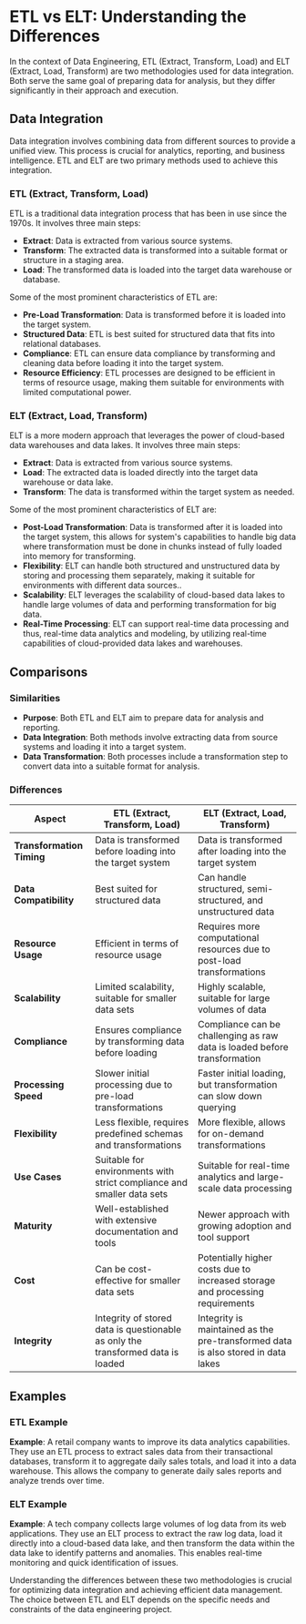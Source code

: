# ETL vs ELT: Understanding the Differences

In the context of Data Engineering, ETL (Extract, Transform, Load) and ELT (Extract, Load, Transform) are two methodologies used for data integration. Both serve the same goal of preparing data for analysis, but they differ significantly in their approach and execution.

## Data Integration

Data integration involves combining data from different sources to provide a unified view. This process is crucial for analytics, reporting, and business intelligence. ETL and ELT are two primary methods used to achieve this integration.

### ETL (Extract, Transform, Load)

ETL is a traditional data integration process that has been in use since the 1970s. It involves three main steps:

- **Extract**: Data is extracted from various source systems.
- **Transform**: The extracted data is transformed into a suitable format or structure in a staging area.
- **Load**: The transformed data is loaded into the target data warehouse or database.

Some of the most prominent characteristics of ETL are:

- **Pre-Load Transformation**: Data is transformed before it is loaded into the target system.
- **Structured Data**: ETL is best suited for structured data that fits into relational databases.
- **Compliance**: ETL can ensure data compliance by transforming and cleaning data before loading it into the target system.
- **Resource Efficiency**: ETL processes are designed to be efficient in terms of resource usage, making them suitable for environments with limited computational power.

### ELT (Extract, Load, Transform)

ELT is a more modern approach that leverages the power of cloud-based data warehouses and data lakes. It involves three main steps:

- **Extract**: Data is extracted from various source systems.
- **Load**: The extracted data is loaded directly into the target data warehouse or data lake.
- **Transform**: The data is transformed within the target system as needed.

Some of the most prominent characteristics of ELT are:

- **Post-Load Transformation**: Data is transformed after it is loaded into the target system, this allows for system's capabilities to handle big data where transformation must be done in chunks instead of fully loaded into memory for transforming.
- **Flexibility**: ELT can handle both structured and unstructured data by storing and processing them separately, making it suitable for environments with different data sources..
- **Scalability**: ELT leverages the scalability of cloud-based data lakes to handle large volumes of data and performing transformation for big data.
- **Real-Time Processing**: ELT can support real-time data processing and thus, real-time data analytics and modeling, by utilizing real-time capabilities of cloud-provided data lakes and warehouses.

## Comparisons

### Similarities

- **Purpose**: Both ETL and ELT aim to prepare data for analysis and reporting.
- **Data Integration**: Both methods involve extracting data from source systems and loading it into a target system.
- **Data Transformation**: Both processes include a transformation step to convert data into a suitable format for analysis.

### Differences

| Aspect                  | ETL (Extract, Transform, Load)                                                | ELT (Extract, Load, Transform)                                                |
|-------------------------|-------------------------------------------------------------------------------|-------------------------------------------------------------------------------|
| **Transformation Timing** | Data is transformed before loading into the target system                    | Data is transformed after loading into the target system                      |
| **Data Compatibility**  | Best suited for structured data                                               | Can handle structured, semi-structured, and unstructured data                 |
| **Resource Usage**      | Efficient in terms of resource usage                                          | Requires more computational resources due to post-load transformations        |
| **Scalability**         | Limited scalability, suitable for smaller data sets                           | Highly scalable, suitable for large volumes of data                           |
| **Compliance**          | Ensures compliance by transforming data before loading                        | Compliance can be challenging as raw data is loaded before transformation     |
| **Processing Speed**    | Slower initial processing due to pre-load transformations                     | Faster initial loading, but transformation can slow down querying             |
| **Flexibility**         | Less flexible, requires predefined schemas and transformations                | More flexible, allows for on-demand transformations                           |
| **Use Cases**           | Suitable for environments with strict compliance and smaller data sets        | Suitable for real-time analytics and large-scale data processing              |
| **Maturity**            | Well-established with extensive documentation and tools                       | Newer approach with growing adoption and tool support                         |
| **Cost**                | Can be cost-effective for smaller data sets                                   | Potentially higher costs due to increased storage and processing requirements |
| **Integrity**                | Integrity of stored data is questionable as only the transformed data is loaded                                   | Integrity is maintained as the pre-transformed data is also stored in data lakes |

## Examples

### ETL Example

**Example**: A retail company wants to improve its data analytics capabilities. They use an ETL process to extract sales data from their transactional databases, transform it to aggregate daily sales totals, and load it into a data warehouse. This allows the company to generate daily sales reports and analyze trends over time.

### ELT Example

**Example**: A tech company collects large volumes of log data from its web applications. They use an ELT process to extract the raw log data, load it directly into a cloud-based data lake, and then transform the data within the data lake to identify patterns and anomalies. This enables real-time monitoring and quick identification of issues.

Understanding the differences between these two methodologies is crucial for optimizing data integration and achieving efficient data management. The choice between ETL and ELT depends on the specific needs and constraints of the data engineering project.
